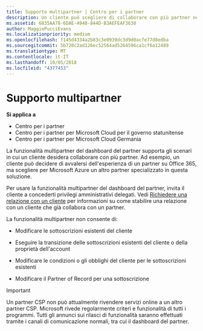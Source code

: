 ```yaml
---
title: Supporto multipartner | Centro per i partner
description: Un cliente può scegliere di collaborare con più partner nel programma Cloud Solution Provider specializzati in servizi diversi.
ms.assetid: 6835AA78-6DAE-4940-844D-B3AEFEAF3630
author: MaggiePucciEvans
ms.localizationpriority: medium
ms.openlocfilehash: f145d4334a2b83c3e0939dc3d9d0acfe77d8edba
ms.sourcegitcommit: 5b720c2ad126ec52564ad5264596ca1cf6a12489
ms.translationtype: MT
ms.contentlocale: it-IT
ms.lasthandoff: 10/05/2018
ms.locfileid: "4377453"
---
```

# <a name="multi-partner-support"></a>Supporto multipartner

**Si applica a**

-  Centro per i partner
-  Centro per i partner per Microsoft Cloud per il governo statunitense
-  Centro per i partner per Microsoft Cloud Germania

La funzionalità multipartner del dashboard del partner supporta gli scenari in cui un cliente desidera collaborare con più partner. Ad esempio, un cliente può decidere di avvalersi dell'esperienza di un partner su Office 365, ma scegliere per Microsoft Azure un altro partner specializzato in questa soluzione.

Per usare la funzionalità multipartner del dashboard del partner, invita il cliente a concederti privilegi amministrativi delegati. Vedi [Richiedere una relazione con un cliente](request-a-relationship-with-a-customer.md) per informazioni su come stabilire una relazione con un cliente che già collabora con un partner.

La funzionalità multipartner non consente di:

-   Modificare le sottoscrizioni esistenti del cliente

-   Eseguire la transizione delle sottoscrizioni esistenti del cliente o della proprietà dell'account

-   Modificare le condizioni o gli obblighi del cliente per le sottoscrizioni esistenti

-   Modificare il Partner of Record per una sottoscrizione

> [!IMPORTANT]  
> Un partner CSP non può attualmente rivendere servizi online a un altro partner CSP. Microsoft rivede regolarmente criteri e funzionalità di tutti i programmi. Tutti gli annunci sui rilasci di funzionalità saranno effettuati tramite i canali di comunicazione normali, tra cui il dashboard del partner.  

 






